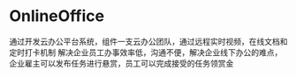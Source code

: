 # OnlineOffice
通过开发云办公平台系统，组件一支云办公团队，通过远程实时视频，在线文档和定时打卡机制 解决企业员工办事效率低，沟通不便，解决企业线下办公的难点，企业雇主可以发布任务进行悬赏，员工可以完成接受的任务领赏金
